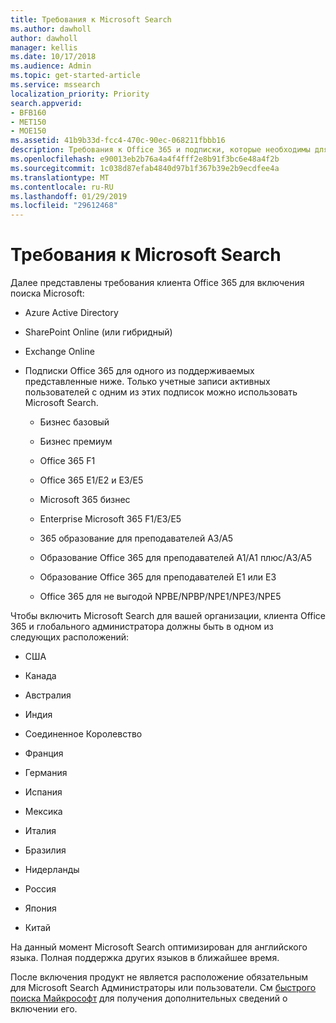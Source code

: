 ```yaml
---
title: Требования к Microsoft Search
ms.author: dawholl
author: dawholl
manager: kellis
ms.date: 10/17/2018
ms.audience: Admin
ms.topic: get-started-article
ms.service: mssearch
localization_priority: Priority
search.appverid:
- BFB160
- MET150
- MOE150
ms.assetid: 41b9b33d-fcc4-470c-90ec-068211fbbb16
description: Требования к Office 365 и подписки, которые необходимы для включения поиска Microsoft
ms.openlocfilehash: e90013eb2b76a4a4f4fff2e8b91f3bc6e48a4f2b
ms.sourcegitcommit: 1c038d87efab4840d97b1f367b39e2b9ecdfee4a
ms.translationtype: MT
ms.contentlocale: ru-RU
ms.lasthandoff: 01/29/2019
ms.locfileid: "29612468"
---
```

# <a name="requirements-for-microsoft-search"></a>Требования к Microsoft Search

Далее представлены требования клиента Office 365 для включения поиска Microsoft: 
  
- Azure Active Directory
    
- SharePoint Online (или гибридный)
    
- Exchange Online
    
- Подписки Office 365 для одного из поддерживаемых представленные ниже. Только учетные записи активных пользователей с одним из этих подписок можно использовать Microsoft Search.
    
  - Бизнес базовый
    
  - Бизнес премиум
    
  - Office 365 F1
    
  - Office 365 E1/E2 и E3/E5
    
  - Microsoft 365 бизнес
    
  - Enterprise Microsoft 365 F1/E3/E5
    
  - 365 образование для преподавателей A3/A5
    
  - Образование Office 365 для преподавателей A1/A1 плюс/A3/A5
    
  - Образование Office 365 для преподавателей E1 или E3
    
  - Office 365 для не выгодой NPBE/NPBP/NPE1/NPE3/NPE5
    
Чтобы включить Microsoft Search для вашей организации, клиента Office 365 и глобального администратора должны быть в одном из следующих расположений:
  
- США
    
- Канада
    
- Австралия
    
- Индия
    
- Соединенное Королевство
    
- Франция
    
- Германия
  
- Испания
    
- Мексика
    
- Италия
    
- Бразилия
    
- Нидерланды
    
- Россия
    
- Япония

- Китай
 
На данный момент Microsoft Search оптимизирован для английского языка. Полная поддержка других языков в ближайшее время.

После включения продукт не является расположение обязательным для Microsoft Search Администраторы или пользователи. См [быстрого поиска Майкрософт](quick-set-up.md) для получения дополнительных сведений о включении его. 

  

